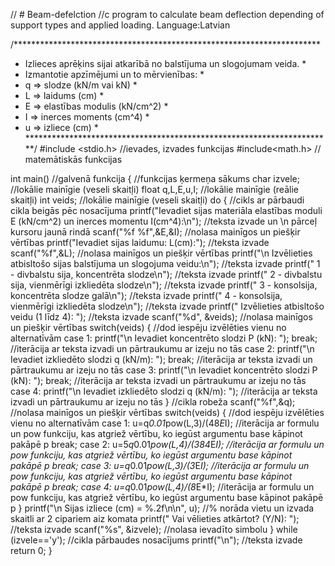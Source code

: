 // # Beam-defelction
//c program to calculate beam deflection depending of support types and applied loading. Language:Latvian

/**********************************************************************
* Izlieces aprēķins sijai atkarībā no balstījuma un slogojumam veida. *
* Izmantotie apzīmējumi un to mērvienības:                            *
* q   => slodze (kN/m vai kN)                                         *
* L   => laidums (cm)                                                 *
* E   => elastības modulis (kN/cm^2)                                  *
* I   => inerces moments (cm^4)                                       *
* u   => izliece (cm)                                                 *
**********************************************************************/
#include <stdio.h>                                                                                  //ievades, izvades funkcijas
#include<math.h>                                                                                    // matemātiskās funkcijas

int main()                                                                                          //galvenā funkcija
{                                                                                                   //funkcijas ķermeņa sākums
    char izvele;                                                                                    //lokālie mainīgie (veseli skaitļi)
    float q,L,E,u,I;                                                                                //lokālie mainīgie (reālie skaitļi)
    int veids;                                                                                      //lokālie mainīgie (veseli skaitļi)
    do {                                                                                            //cikls ar pārbaudi cikla beigās pēc nosacījuma
    printf("Ievadiet sijas materiāla elastības moduli E (kN/cm^2) un inerces momentu I(cm^4):\n");  //teksta izvade un \n pārceļ kursoru jaunā rindā
    scanf("%f %f",&E,&I);                                                                           //nolasa mainīgos un piešķir vērtības
    printf("Ievadiet sijas laidumu: L(cm):");                                                       //teksta izvade
    scanf("%f",&L);                                                                                 //nolasa mainīgos un piešķir vērtības
    printf("\n Izvēlieties atbisltošo sijas balstījuma un slogojuma veidu:\n");                     //teksta izvade
        printf(" 1 - divbalstu sija, koncentrēta slodze\n");                                        //teksta izvade
        printf(" 2 - divbalstu sija, vienmērīgi izkliedēta slodze\n");                              //teksta izvade
        printf(" 3 - konsolsija, koncentrēta slodze galā\n");                                       //teksta izvade
        printf(" 4 - konsolsija, vienmērīgi izkliedēta slodze\n");                                  //teksta izvade
        printf(" Izvēlieties atbisltošo veidu (1 līdz 4): ");                                       //teksta izvade
        scanf("%d", &veids);                                                                        //nolasa mainīgos un piešķir vērtības
        switch(veids) {                                                                             //dod iespēju izvēlēties vienu no alternatīvām
          case 1: printf("\n Ievadiet koncentrēto slodzi P (kN): "); break;                         //iterācija ar teksta izvadi un pārtraukumu ar izeju no tās
          case 2: printf("\n Ievadiet izkliedēto slodzi q (kN/m): "); break;                        //iterācija ar teksta izvadi un pārtraukumu ar izeju no tās
          case 3: printf("\n Ievadiet koncentrēto slodzi P (kN): "); break;                         //iterācija ar teksta izvadi un pārtraukumu ar izeju no tās
          case 4: printf("\n Ievadiet izkliedēto slodzi q (kN/m): ");                               //iterācija ar teksta izvadi un pārtraukumu ar izeju no tās
        }                                                                                           //cikla robeža
    scanf("%f",&q);                                                                                 //nolasa mainīgos un piešķir vērtības
    switch(veids) {                                                                                 //dod iespēju izvēlēties vienu no alternatīvām
          case 1: u=q*0.01*pow(L,3)/(48*E*I);                                                       //iterācija ar formulu un pow funkciju, kas atgriež vērtību, ko iegūst argumentu base kāpinot pakāpē p
			      break;
          case 2: u=5*q*0.01*pow(L,4)/(384*E*I);                                                    //iterācija ar formulu un pow funkciju, kas atgriež vērtību, ko iegūst argumentu base kāpinot pakāpē p
			      break;
          case 3: u=q*0.01*pow(L,3)/(3*E*I);                                                        //iterācija ar formulu un pow funkciju, kas atgriež vērtību, ko iegūst argumentu base kāpinot pakāpē p
			      break;
          case 4: u=q*0.01*pow(L,4)/(8*E*I);                                                        //iterācija ar formulu un pow funkciju, kas atgriež vērtību, ko iegūst argumentu base kāpinot pakāpē p
        }
    printf("\n Sijas izliece (cm) = %.2f\n\n", u);                                                  //% norāda vietu un izvada skaitli ar 2 cipariem aiz komata
    printf(" Vai vēlieties atkārtot? (Y/N): ");                                                     //teksta izvade
    scanf("%s", &izvele);                                                                           //nolasa ievadīto simbolu
    } while (izvele=='y');                                                                          //cikla pārbaudes nosacījums
    printf("\n");                                                                                   //teksta izvade
    return 0;
}
